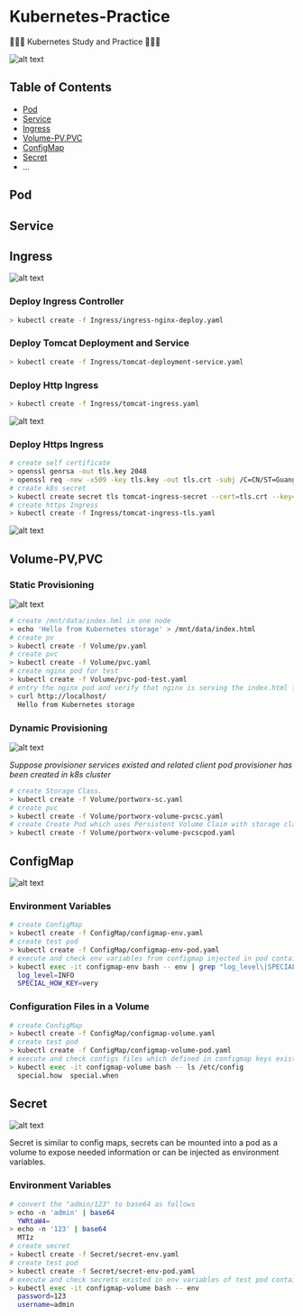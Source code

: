 # Kubernetes-Practice

🎉🎉🎉  Kubernetes Study and Practice 🎉🎉🎉 

![alt text](https://github.com/luisxiaomai/Images/blob/master/Kubernetes-Practice/k8s-mini-workflow.png)

## Table of Contents

  - [Pod](#Pod)
  - [Service](#Service)
  - [Ingress](#Ingress)
  - [Volume-PV,PVC](#volume-pvpvc)
  - [ConfigMap](#ConfigMap)
  - [Secret](#Secret)
  - ...
  
## Pod

## Service

## Ingress
![alt text](https://github.com/luisxiaomai/Images/blob/master/Kubernetes-Practice/ingress-flow.png)

### Deploy Ingress Controller
```bash	
> kubectl create -f Ingress/ingress-nginx-deploy.yaml
```

### Deploy Tomcat Deployment and Service
```bash	
> kubectl create -f Ingress/tomcat-deployment-service.yaml
```

### Deploy Http Ingress
```bash	
> kubectl create -f Ingress/tomcat-ingress.yaml
```
![alt text](https://github.com/luisxiaomai/Images/blob/master/Kubernetes-Practice/ingress-http.png)

### Deploy Https Ingress

```bash
# create self certificate
> openssl genrsa -out tls.key 2048
> openssl req -new -x509 -key tls.key -out tls.crt -subj /C=CN/ST=GuangDong/L=GuangZhou/O=DevOps/CN=tomcat.linux.io -days 3650
# create k8s secret
> kubectl create secret tls tomcat-ingress-secret --cert=tls.crt --key=tls.key -n testing
# create https Ingress
> kubectl create -f Ingress/tomcat-ingress-tls.yaml
```     
![alt text](https://github.com/luisxiaomai/Images/blob/master/Kubernetes-Practice/ingress-https.png)

  
## Volume-PV,PVC
### Static Provisioning
![alt text](https://github.com/luisxiaomai/Images/blob/master/Kubernetes-Practice/static-volume.png)

```bash
# create /mnt/data/index.hml in one node
> echo 'Hello from Kubernetes storage' > /mnt/data/index.html
# create pv
> kubectl create -f Volume/pv.yaml
# create pvc
> kubectl create -f Volume/pvc.yaml
# create nginx pod for test
> kubectl create -f Volume/pvc-pod-test.yaml
# entry the nginx pod and verify that nginx is serving the index.html file from the hostPath volume
> curl http://localhost/
  Hello from Kubernetes storage
```
### Dynamic Provisioning
![alt text](https://github.com/luisxiaomai/Images/blob/master/Kubernetes-Practice/dynamic-volume.png)

*Suppose provisioner services existed and related client pod provisioner has been created in k8s cluster*
```bash
# create Storage Class.
> kubectl create -f Volume/portworx-sc.yaml
# create pvc
> kubectl create -f Volume/portworx-volume-pvcsc.yaml
# create Create Pod which uses Persistent Volume Claim with storage class.
> kubectl create -f Volume/portworx-volume-pvcscpod.yaml
```
  
## ConfigMap
![alt text](https://github.com/luisxiaomai/Images/blob/master/Kubernetes-Practice/configmap.png)

### Environment Variables
```bash
# create ConfigMap
> kubectl create -f ConfigMap/configmap-env.yaml
# create test pod
> kubectl create -f ConfigMap/configmap-env-pod.yaml
# execute and check env variables from configmap injected in pod container
> kubectl exec -it configmap-env bash -- env | grep "log_level\|SPECIAL_HOW_KEY"
  log_level=INFO
  SPECIAL_HOW_KEY=very
```

### Configuration Files in a Volume
```bash
# create ConfigMap
> kubectl create -f ConfigMap/configmap-volume.yaml
# create test pod
> kubectl create -f ConfigMap/configmap-volume-pod.yaml
# execute and check configs files which defined in configmap keys exist in /etc/config directory
> kubectl exec -it configmap-volume bash -- ls /etc/config
  special.how  special.when
```

## Secret
![alt text](https://github.com/luisxiaomai/Images/blob/master/Kubernetes-Practice/configmap-secret.png)

Secret is similar to config maps, secrets can be mounted into a pod as a volume to expose needed information or can be injected as environment variables.

### Environment Variables
```bash
# convert the "admin/123" to base64 as follows 
> echo -n 'admin' | base64
  YWRtaW4=
> echo -n '123' | base64
  MTIz
# create secret
> kubectl create -f Secret/secret-env.yaml
# create test pod
> kubectl create -f Secret/secret-env-pod.yaml
# execute and check secrets existed in env variables of test pod container
> kubectl exec -it configmap-volume bash -- env
  password=123
  username=admin
```

